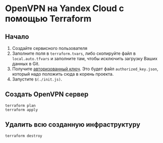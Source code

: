 # OpenVPN на Yandex Cloud с помощью Terraform

## Начало

1. Создайте сервисного пользователя
2. Заполните поля в `terraform.tvars`, либо скопируйте файл в
   `local.auto.tfvars` и заполните там, чтобы исключить загрузку Ваших данных в
   Git.
3. Получите
   [авторизованный ключ](https://yandex.cloud/ru/docs/iam/operations/authorized-key/create#tf_1).
   Это будет файл `authorized_key.json`, который надо положить сюда в корень
   проекта.
4. Запустите `$(./init.js)`.

## Создать OpenVPN сервер

```
terraform plan
terraform apply
```

## Удалить всю созданную инфраструктуру

```
terraform destroy
```
